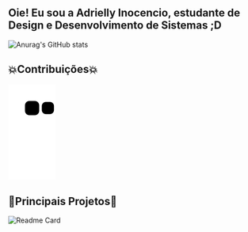 ## Oie! Eu sou a Adrielly Inocencio, estudante de Design e Desenvolvimento de Sistemas ;D

<!--
**adriinocencio/AdriInocencio** is a ✨ _special_ ✨ repository because its `README.md` (this file) appears on your GitHub profile.

Here are some ideas to get you started:

- 🔭 I’m currently working on my mother's small business
- 🌱 I’m currently learning how to use GitHub
- 👯 I’m looking to collaborate on ...
- 🤔 I’m looking for help with ...
- 💬 Ask me about anything about graphic design and I'm (almost) sure I'll be able to answer you!
- 📫 How to reach me: by my Instagram @adriinocencio
- 😄 Pronouns: ...
- ⚡ Fun fact: I LOVE fluffy cows <3
-->

![Anurag's GitHub stats](https://github-readme-stats.vercel.app/api?username=adriinocencio&show_icons=true&theme=buefy&locale=pt-br)

<!--
![Top Langs](https://github-readme-stats.vercel.app/api/top-langs/?username=adriinocencio&layout=compact&theme=buefy)
-->

## 💥Contribuições💥
![snake animation](https://github.com/adriinocencio/adriinocencio/blob/output/github-contribution-grid-snake.svg)

## 📑Principais Projetos📑
![Readme Card](https://github-readme-stats.vercel.app/api/pin/?username=adriinocencio&repo=adriinocencio&theme=buefy&locale=pt-br&show_owner=true)
